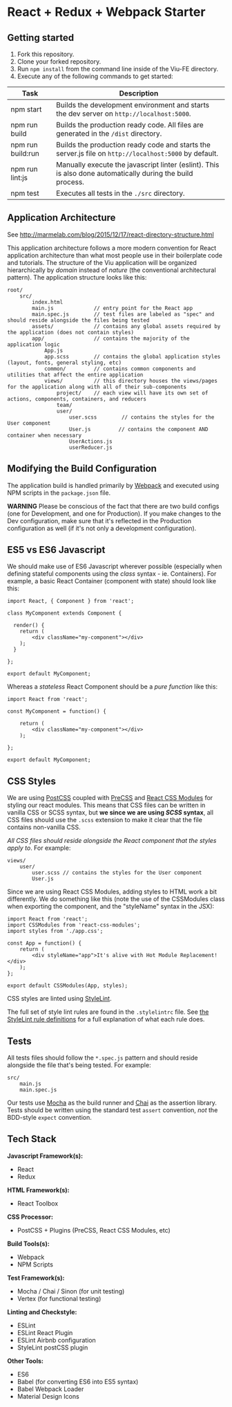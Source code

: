 # React + Redux + Webpack Starter

## Getting started

1. Fork this repository.
2. Clone your forked repository.
3. Run ```npm install``` from the command line inside of the Viu-FE directory.
4. Execute any of the following commands to get started:

| Task              | Description   
| -------------     |-------------
| npm start         | Builds the development environment and starts the dev server on `http://localhost:5000`.
| npm run build     | Builds the production ready code. All files are generated in the `/dist` directory.
| npm run build:run | Builds the production ready code and starts the server.js file on `http://localhost:5000` by default.
| npm run lint:js   | Manually execute the javascript linter (eslint). This is also done automatically during the build process.
| npm test          | Executes all tests in the `./src` directory.


## Application Architecture

See http://marmelab.com/blog/2015/12/17/react-directory-structure.html

This application architecture follows a more modern convention for React application architecture than what most people use in their boilerplate code and tutorials. The structure of the Viu application will be organized hierarchically by _domain_ instead of _nature_ (the conventional architectural pattern).
The application structure looks like this:

```
root/
    src/
        index.html
        main.js             // entry point for the React app
        main.spec.js        // test files are labeled as "spec" and should reside alongside the files being tested
        assets/             // contains any global assets required by the application (does not contain styles)
        app/                // contains the majority of the application logic
            App.js
            app.scss        // contains the global application styles (layout, fonts, general styling, etc)
            common/         // contains common components and utilities that affect the entire application
            views/          // this directory houses the views/pages for the application along with all of their sub-components
                project/    // each view will have its own set of actions, components, containers, and reducers
                team/
                user/
                    user.scss        // contains the styles for the User component
                    User.js         // contains the component AND container when necessary
                    UserActions.js
                    userReducer.js
```

## Modifying the Build Configuration

The application build is handled primarily by [Webpack][Webpack] and executed using NPM scripts in the ```package.json``` file.

**WARNING** Please be conscious of the fact that there are two build configs (one for Development, and one for Production). If you make changes to the Dev configuration, make sure that it's reflected in the Production configuration as well (if it's not only a development configuration).


## ES5 vs ES6 Javascript

We should make use of ES6 Javascript wherever possible (especially when defining stateful components using the _class_ syntax - ie. Containers). For example, a basic React Container (component with state) should look like this:

```
import React, { Component } from 'react';

class MyComponent extends Component {

  render() {
    return (
        <div className="my-component"></div>
    );
  }

};

export default MyComponent;
```

Whereas a _stateless_ React Component should be a _pure function_ like this:

```
import React from 'react';

const MyComponent = function() {

    return (
        <div className="my-component"></div>
    );

};

export default MyComponent;
```

## CSS Styles

We are using [PostCSS][PostCSS] coupled with [PreCSS][PreCSS] and [React CSS Modules][React CSS Modules] for styling our react modules. This means that CSS files can be written in vanilla CSS or SCSS syntax, but **we since we are using _SCSS_ syntax**, all CSS files should use the ```.scss``` extension to make it clear that the file contains non-vanilla CSS. 

_All CSS files should reside alongside the React component that the styles apply to_. For example:

```
views/
    user/
        user.scss // contains the styles for the User component
        User.js
```

Since we are using React CSS Modules, adding styles to HTML work a bit differently. We do something like this (note the use of the CSSModules class when exporting the component, and the "styleName" syntax in the JSX):

```
import React from 'react';
import CSSModules from 'react-css-modules';
import styles from './app.css';

const App = function() {
    return (
        <div styleName="app">It's alive with Hot Module Replacement!</div>
    );
};

export default CSSModules(App, styles);
```

CSS styles are linted using [StyleLint][StyleLint].

The full set of style lint rules are found in the ```.stylelintrc``` file. See [the StyleLint rule definitions][StyleLintDefs] for a full explanation of what each rule does.


## Tests

All tests files should follow the ```*.spec.js``` pattern and should reside alongside the file that's being tested. For example:

```
src/
    main.js
    main.spec.js
```

Our tests use [Mocha][Mocha] as the build runner and [Chai][Chai] as the assertion library. Tests should be written using the standard test ```assert``` convention, _not_ the BDD-style ```expect``` convention.


## Tech Stack

**Javascript Framework(s):**
- React
- Redux

**HTML Framework(s):**
- React Toolbox

**CSS Processor:**
- PostCSS + Plugins (PreCSS, React CSS Modules, etc)

**Build Tools(s):**
- Webpack
- NPM Scripts

**Test Framework(s):**
- Mocha / Chai / Sinon (for unit testing)
- Vertex (for functional testing)

**Linting and Checkstyle:**
- ESLint
- ESLint React Plugin
- ESLint Airbnb configuration
- StyleLint postCSS plugin

**Other Tools:**
- ES6
- Babel (for converting ES6 into ES5 syntax)
- Babel Webpack Loader
- Material Design Icons




[StyleLint]: https://github.com/stylelint/stylelint
[StyleLintDefs]: https://github.com/stylelint/stylelint/blob/master/docs/user-guide/rules.md
[Webpack]: https://webpack.github.io/
[PostCSS]: https://github.com/postcss/postcss
[PreCSS]: https://github.com/jonathantneal/precss
[React CSS Modules]: https://github.com/gajus/react-css-modules
[Mocha]: https://mochajs.org/
[Chai]: http://chaijs.com/api/assert/

